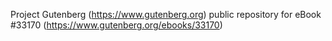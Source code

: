 Project Gutenberg (https://www.gutenberg.org) public repository for eBook #33170 (https://www.gutenberg.org/ebooks/33170)
